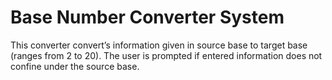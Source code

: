 Base Number Converter System
======

This converter convert’s information given in source base to target base (ranges from 2 to 20). The user is
prompted if entered information does not confine under the source base.
